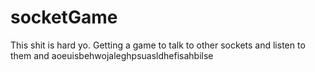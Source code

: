 # socketGame

This shit is hard yo. Getting a game to talk to other sockets and listen to them and aoeuisbehwojaleghpsuasldhefisahbilse

